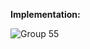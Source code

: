 **Implementation:**


![Group 55](https://github.com/user-attachments/assets/25c873b1-5630-4cfe-8bcd-17e05a744b18)
